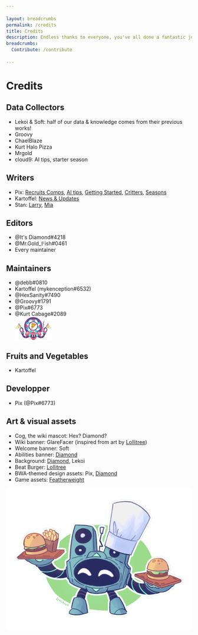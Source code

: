 ```yaml
---

layout: breadcrumbs
permalink: /credits
title: Credits
description: Endless thanks to everyone, you've all done a fantastic job!
breadcrumbs:
  Contribute: /contribute

---
```


# Credits

<div markdown="1" class="ghcms ghcms-contributors">

## Data Collectors

- Lekoi & Soft: half of our data & knowledge comes from their previous works!
- Groovy
- ChaelBlaze
- Kurt Halo Pizza
- Mrgold
- cloud9: AI tips, starter season


## Writers

- Pix: [Recruits Comps](</recruits-comp>), [AI tips](</ai>), [Getting Started](</getting-started>), [Critters](</critters>), [Seasons](</seasons>)
- Kartoffel: [News & Updates](</news>)
- Stan: [Larry](</larry>), [Mia](</mia>)


## Editors

- @It's Diamond#4218 
- @Mr.Gold\_𝔽ish#0461 
- Every maintainer 

</div>

## Maintainers

<div markdown="1" class="ghcms ghcms-maintainers">

- @debb#0810 
- Kartoffel (mykenception#6532)
- @HexSanity#7490
- @Groovy#1791
- @Pix#6773
- @Kurt Cabage#2089 ![Halo Pizza](</assets/img/icons/halo-pizza.png> "Halo Pizza best delivery service for Delicious Pizzas all over Botworld!")

## Fruits and Vegetables

- Kartoffel

</div>

## Developper

- Pix (@Pix#6773)


## Art & visual assets

<div markdown="1" class="ghcms ghcms-art">

- Cog, the wiki mascot: Hex? Diamond?
- Wiki banner: GlareFacer (inspired from art by [Lollitree](<https://twitter.com/lollitree_art>))
- Welcome banner: Soft
- Abilities banner: [Diamond](<https://youtu.be/dQw4w9WgXcQ>)
- Background: [Diamond](<https://youtu.be/dQw4w9WgXcQ>), Lekoi
- Beat Burger: [Lollitree](<https://twitter.com/lollitree_art>)
- BWA-themed design assets: Pix, [Diamond](<https://youtu.be/dQw4w9WgXcQ>)
- Game assets: [Featherweight](<https://www.featherweightgames.com/botworld>)

</div>


![Image](/assets/img/pics/beatburger.png)

<style type="text/css">.ghcms-maintainers img{display:block;}</style>
